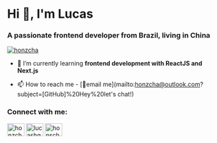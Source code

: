 <h1 align="left">Hi 👋, I'm Lucas</h1>
<h3 align="left">A passionate frontend developer from Brazil, living in China</h3>

<p align="left"> <a href="https://twitter.com/honzcha" target="blank"><img src="https://img.shields.io/twitter/follow/honzcha?logo=twitter&style=for-the-badge" alt="honzcha" /></a> </p>

- 🌱 I’m currently learning **frontend development with ReactJS and Next.js**

<!-- - 👨‍💻 All of my projects are available at [portfolio link](portfolio link) -->

<!-- - 📝 I regularly write articles on [blog link](blog link) -->

<!-- - 💬 Ask me about **anything** -->

- 📫 How to reach me - [📧email me](mailto:honzcha@outlook.com?subject=[GitHub]%20Hey%20let's chat!)

<!-- - 📄 Know about my experiences [https://www.linkedin.com/in/lucashgarcia/](https://www.linkedin.com/in/lucashgarcia/) -->

<!-- - ⚡ Fun fact **funfact** -->

<h3 align="left">Connect with me:</h3>
<p align="left">
<!-- <a href="https://dev.to/devtousername" target="blank"><img align="center" src="https://cdn.jsdelivr.net/npm/simple-icons@3.0.1/icons/dev-dot-to.svg" alt="devtousername" height="30" width="40" /></a> -->
<a href="https://twitter.com/honzcha" target="blank"><img align="center" src="https://raw.githubusercontent.com/rahuldkjain/github-profile-readme-generator/master/src/images/icons/Social/twitter.svg" alt="honzcha" height="30" width="40" /></a>
<a href="https://linkedin.com/in/lucashgarcia" target="blank"><img align="center" src="https://raw.githubusercontent.com/rahuldkjain/github-profile-readme-generator/master/src/images/icons/Social/linked-in-alt.svg" alt="lucashgarcia" height="30" width="40" /></a>
<a href="https://instagram.com/honscha" target="blank"><img align="center" src="https://raw.githubusercontent.com/rahuldkjain/github-profile-readme-generator/master/src/images/icons/Social/instagram.svg" alt="honscha" height="30" width="40" /></a>
</p>

<!-- <h3 align="left">Languages and Tools:</h3>
<p align="left"> <a href="https://www.w3schools.com/css/" target="_blank"> <img src="https://raw.githubusercontent.com/devicons/devicon/master/icons/css3/css3-original-wordmark.svg" alt="css3" width="40" height="40"/> </a> <a href="https://expressjs.com" target="_blank"> <img src="https://raw.githubusercontent.com/devicons/devicon/master/icons/express/express-original-wordmark.svg" alt="express" width="40" height="40"/> </a> <a href="https://www.figma.com/" target="_blank"> <img src="https://www.vectorlogo.zone/logos/figma/figma-icon.svg" alt="figma" width="40" height="40"/> </a> <a href="https://git-scm.com/" target="_blank"> <img src="https://www.vectorlogo.zone/logos/git-scm/git-scm-icon.svg" alt="git" width="40" height="40"/> </a> <a href="https://www.w3.org/html/" target="_blank"> <img src="https://raw.githubusercontent.com/devicons/devicon/master/icons/html5/html5-original-wordmark.svg" alt="html5" width="40" height="40"/> </a> <a href="https://developer.mozilla.org/en-US/docs/Web/JavaScript" target="_blank"> <img src="https://raw.githubusercontent.com/devicons/devicon/master/icons/javascript/javascript-original.svg" alt="javascript" width="40" height="40"/> </a> <a href="https://www.linux.org/" target="_blank"> <img src="https://raw.githubusercontent.com/devicons/devicon/master/icons/linux/linux-original.svg" alt="linux" width="40" height="40"/> </a> <a href="https://www.mysql.com/" target="_blank"> <img src="https://raw.githubusercontent.com/devicons/devicon/master/icons/mysql/mysql-original-wordmark.svg" alt="mysql" width="40" height="40"/> </a> <a href="https://nodejs.org" target="_blank"> <img src="https://raw.githubusercontent.com/devicons/devicon/master/icons/nodejs/nodejs-original-wordmark.svg" alt="nodejs" width="40" height="40"/> </a> <a href="https://reactjs.org/" target="_blank"> <img src="https://raw.githubusercontent.com/devicons/devicon/master/icons/react/react-original-wordmark.svg" alt="react" width="40" height="40"/> </a> <a href="https://sass-lang.com" target="_blank"> <img src="https://raw.githubusercontent.com/devicons/devicon/master/icons/sass/sass-original.svg" alt="sass" width="40" height="40"/> </a> <a href="https://www.typescriptlang.org/" target="_blank"> <img src="https://raw.githubusercontent.com/devicons/devicon/master/icons/typescript/typescript-original.svg" alt="typescript" width="40" height="40"/> </a> <a href="https://www.adobe.com/products/xd.html" target="_blank"> <img src="https://cdn.worldvectorlogo.com/logos/adobe-xd.svg" alt="xd" width="40" height="40"/> </a> </p>

 -->
